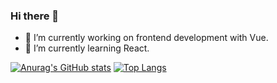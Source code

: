 ### Hi there 👋

- 🔭 I’m currently working on frontend development with Vue.
- 🌱 I’m currently learning React.

[![Anurag's GitHub stats](https://github-readme-stats.vercel.app/api?username=13ruceYu&hide=issues)](https://github.com/anuraghazra/github-readme-stats)
[![Top Langs](https://github-readme-stats.vercel.app/api/top-langs/?username=13ruceYu&layout=compact)](https://github.com/anuraghazra/github-readme-stats)
